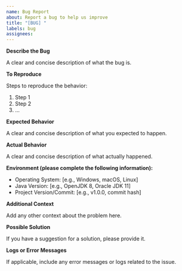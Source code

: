 ```yaml
---
name: Bug Report
about: Report a bug to help us improve
title: "[BUG] "
labels: bug
assignees: 
---
```


**Describe the Bug**

A clear and concise description of what the bug is.

**To Reproduce**

Steps to reproduce the behavior:

1. Step 1
2. Step 2
3. ...

**Expected Behavior**

A clear and concise description of what you expected to happen.

**Actual Behavior**

A clear and concise description of what actually happened.

**Environment (please complete the following information):**

- Operating System: [e.g., Windows, macOS, Linux]
- Java Version: [e.g., OpenJDK 8, Oracle JDK 11]
- Project Version/Commit: [e.g., v1.0.0, commit hash]

**Additional Context**

Add any other context about the problem here.

**Possible Solution**

If you have a suggestion for a solution, please provide it.

**Logs or Error Messages**

If applicable, include any error messages or logs related to the issue.
